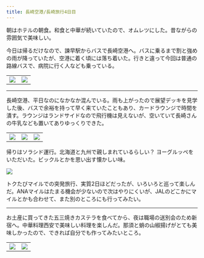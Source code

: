 ```yaml
---
title: 長崎空港/長崎旅行4日目
---
```


朝はホテルの朝食。和食と中華が続いていたので、オムレツにした。昔ながらの雰囲気で美味しい。

今日は帰るだけなので、諫早駅からバスで長崎空港へ。バスに乗るまで割と強めの雨が降っていたが、空港に着く頃には落ち着いた。行きと違って今回は普通の路線バスで、病院に行く人なども乗っている。

<table>
  <tr>
    <td><img src="https://photos.old.apkas.net/medium/202411/20241126-072655.webp" /></td>
    <td><img src="https://photos.old.apkas.net/medium/202411/20241126-093115.webp" /></td>
  </tr>
</table>

---

長崎空港、平日なのになかなか混んでいる。雨も上がったので展望デッキを見学した後、バスで余裕を持って早く来ていたこともあり、カードラウンジで時間を潰す。ラウンジはランドサイドなので飛行機は見えないが、空いていて長崎さんの牛乳なども置いてありゆっくりできた。

<table>
  <tr>
    <td><img src="https://photos.old.apkas.net/medium/202411/20241126-104700.webp" /></td>
    <td><img src="https://photos.old.apkas.net/medium/202411/20241126-110057.webp" /></td>
    <td><img src="https://photos.old.apkas.net/medium/202411/20241126-115638.webp" /></td>
  </tr>
</table>

帰りはソラシド運行。北海道と九州で親しまれているらしい？ ヨーグルッペをいただいた。ビックルとかを思い出す懐かしい味。

![](https://photos.old.apkas.net/medium/202411/20241126-131231.webp)

トクたびマイルでの突発旅行、実質2日ほどだったが、いろいろと巡って楽しんだ。ANAマイルはたまる機会が少ないので次はやりにくいが、JALのどこかにマイルとかも合わせて、また別のところにも行ってみたい。

---

お土産に買ってきた五三焼きカステラを食べてから、夜は職場の送別会のため新宿へ。中華料理西安で美味しい料理を楽しんだ。那須と蛸の山椒揚げがとても美味しかったので、できれば自分でも作ってみたいところ。

<table>
  <tr>
    <td><img src="https://photos.old.apkas.net/medium/202411/20241126-163125.webp" /></td>
    <td><img src="https://photos.old.apkas.net/medium/202411/20241126-191521.webp" /></td>
  </tr>
</table>
